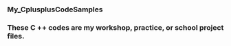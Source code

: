 ### My_CplusplusCodeSamples

### These C ++ codes are my workshop, practice, or school project files.



